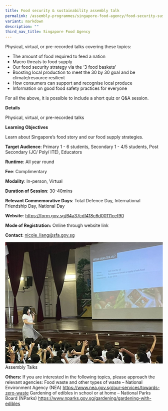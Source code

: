```yaml
---
title: Food security & sustainability assembly talk
permalink: /assembly-programmes/singapore-food-agency/food-security-sustainability-assembly-talk/
variant: markdown
description: ""
third_nav_title: Singapore Food Agency
---
```

Physical, virtual, or pre-recorded talks covering these topics: 
* The amount of food required to feed a nation 
* Macro threats to food supply 
* Our food security strategy via the ‘3 food baskets’ 
* Boosting local production to meet the 30 by 30 goal and be climate/resource resilient 
* How consumers can support and recognise local produce 
* Information on good food safety practices for everyone 

For all the above, it is possible to include a short quiz or Q&A session.

**Details**

Physical, virtual, or pre-recorded talks

**Learning Objectives**

Learn about Singapore’s food story and our food supply strategies.

**Target Audience**: Primary 1 - 6 students, Secondary 1 - 4/5 students, Post Secondary (JC/ Poly/ ITE), Educators

**Runtime**: All year round

**Fee**: Complimentary

**Modality**: In-person, Virtual

**Duration of Session**: 30-40mins

**Relevant Commemorative Days**: Total Defence Day, International Friendship Day, National Day

**Website**: https://form.gov.sg/64a37cdf418c6d00111cef90

**Mode of Registration:** Online through website link

**Contact**: nicole_liang@sfa.gov.sg

![](/images/sfa_assembly_talk.jpeg)Assembly Talks

**Others:** If you are interested in the following topics, please approach the relevant agencies: Food waste and other types of waste – National Environment Agency (NEA) https://www.nea.gov.sg/our-services/towards-zero-waste Gardening of edibles in school or at home – National Parks Board (NParks) https://www.nparks.gov.sg/gardening/gardening-with-edibles

